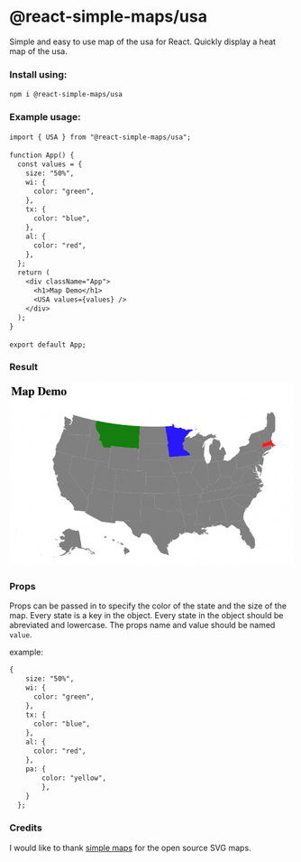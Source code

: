 # @react-simple-maps/usa

Simple and easy to use map of the usa for React. Quickly display a heat map of the usa.

### Install using:

```
npm i @react-simple-maps/usa
```

### Example usage:

```
import { USA } from "@react-simple-maps/usa";

function App() {
  const values = {
    size: "50%",
    wi: {
      color: "green",
    },
    tx: {
      color: "blue",
    },
    al: {
      color: "red",
    },
  };
  return (
    <div className="App">
      <h1>Map Demo</h1>
      <USA values={values} />
    </div>
  );
}

export default App;
```

### Result

<img src="./images/map_demo.png" alt="Map of the USA"/>

### Props

Props can be passed in to specify the color of the state and the size of the map. Every state is a key in the object. Every state in the object should be abreviated and lowercase. The props name and value should be named `value`.

example:

```
{
    size: "50%",
    wi: {
      color: "green",
    },
    tx: {
      color: "blue",
    },
    al: {
      color: "red",
    },
    pa: {
        color: "yellow",
        },
    }
  };
```

### Credits

I would like to thank [simple maps](https://simplemaps.com/resources/svg-maps) for the open source SVG maps.
